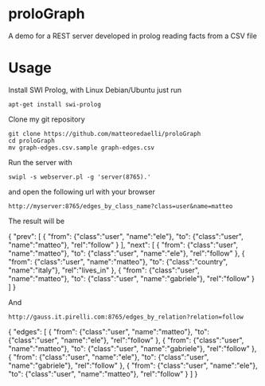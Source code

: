proloGraph
==========

A demo for a REST server developed in prolog reading facts from a CSV file

# Usage

Install SWI Prolog, with Linux Debian/Ubuntu just run

	apt-get install swi-prolog

Clone my git repository

	git clone https://github.com/matteoredaelli/proloGraph
	cd proloGraph
	mv graph-edges.csv.sample graph-edges.csv

Run the server with

	swipl -s webserver.pl -g 'server(8765).'

and open the following url with your browser

	http://myserver:8765/edges_by_class_name?class=user&name=matteo

The result will be

 {
  "prev": [
    {
      "from": {"class":"user", "name":"ele"},
      "to": {"class":"user", "name":"matteo"},
      "rel":"follow"
    }
  ],
  "next": [
    {
      "from": {"class":"user", "name":"matteo"},
      "to": {"class":"user", "name":"ele"},
      "rel":"follow"
    },
    {
      "from": {"class":"user", "name":"matteo"},
      "to": {"class":"country", "name":"italy"},
      "rel":"lives_in"
    },
    {
      "from": {"class":"user", "name":"matteo"},
      "to": {"class":"user", "name":"gabriele"},
      "rel":"follow"
    }
  ]
 }


And

	http://gauss.it.pirelli.com:8765/edges_by_relation?relation=follow

 {
  "edges": [
    {
      "from": {"class":"user", "name":"matteo"},
      "to": {"class":"user", "name":"ele"},
      "rel":"follow"
    },
    {
      "from": {"class":"user", "name":"matteo"},
      "to": {"class":"user", "name":"gabriele"},
      "rel":"follow"
    },
    {
      "from": {"class":"user", "name":"ele"},
      "to": {"class":"user", "name":"gabriele"},
      "rel":"follow"
    },
    {
      "from": {"class":"user", "name":"ele"},
      "to": {"class":"user", "name":"matteo"},
      "rel":"follow"
    }
  ]
 }
